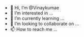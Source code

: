 - 👋 Hi, I’m @Vinaykumae
- 👀 I’m interested in ...
- 🌱 I’m currently learning ...
- 💞️ I’m looking to collaborate on ...
- 📫 How to reach me ...

<!---
Vinaykumae/Vinaykumae is a ✨ special ✨ repository because its `README.md` (this file) appears on your GitHub profile.
You can click the Preview link to take a look at your changes.
--->
